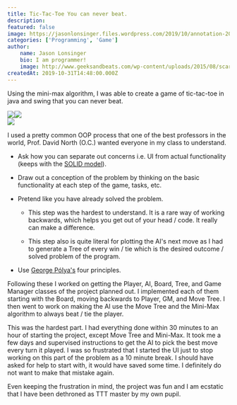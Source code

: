 ```yaml
---
title: Tic-Tac-Toe You can never beat.
description: 
featured: false
image: https://jasonlonsinger.files.wordpress.com/2019/10/annotation-2019-10-31-1nkjkl65449.pngnkjlk.png?w=1024
categories: ['Programming', 'Game']
author:
    name: Jason Lonsinger
    bio: I am programmer!
    image: http://www.geeksandbeats.com/wp-content/uploads/2015/08/scared-batman.jpeg
createdAt: 2019-10-31T14:48:00.000Z
---
```


<p>Using the mini-max algorithm, I was able to create a game of tic-tac-toe in java and swing that you can never beat.</p><p><img src="https://jasonlonsinger.files.wordpress.com/2019/10/annotation-2019-10-31-165449.png?w=1024" caption="Blank Game Board." ref=""><img src="https://jasonlonsinger.files.wordpress.com/2019/10/annotation-2019-10-31-165449.pngnkjlk.png?w=1024" caption="I make a move in the top right (old pro TTT trick) and the ai makes the most optimal move." ref=""><br><img src="https://jasonlonsinger.files.wordpress.com/2019/10/annotation-2019-10-31-1nkjkl65449.pngnkjlk.png?w=1024" caption="Following up with a move in the bottom-left (again TTT pro here) the ai forces the path towards a tied game." ref=""></p><p>I used a pretty common OOP process that one of the best professors in the world, Prof. David North (O.C.) wanted everyone in my class to understand.</p><ul><li><p>Ask how you can separate out concerns i.e. UI from actual functionality (keeps with the <a href="https://en.wikipedia.org/wiki/SOLID#:~:text=In%20object-oriented%20computer%20programming,more%20understandable%2C%20flexible%20and%20maintainable.&amp;text=The%20principles%20are%20a%20subset,Martin." rel="noopener noreferrer nofollow">SOLID model</a>).</p></li><li><p>Draw out a conception of the problem by thinking on the basic functionality at each step of the game, tasks, etc.</p></li><li><p>Pretend like you have already solved the problem.</p><ul><li><p>This step was the hardest to understand. It is a rare way of working backwards, which helps you get out of your head / code. It really can make a difference.</p></li><li><p>This step also is quite literal for plotting the AI's next move as I had to generate a Tree of every win / tie which is the desired outcome / solved problem of the program.</p></li></ul></li><li><p>Use <a href="https://en.wikipedia.org/wiki/How_to_Solve_It" rel="noopener noreferrer nofollow">George Pólya's</a> four principles.</p></li></ul><p>Following these I worked on getting the Player, AI, Board, Tree, and Game Manager classes of the project planned out. I implemented each of them starting with the Board, moving backwards to Player, GM, and Move Tree. I then went to work on making the AI use the Move Tree and the Mini-Max algorithm to always beat / tie the player.</p><p>This was the hardest part. I had everything done within 30 minutes to an hour of starting the project, except Move Tree and Mini-Max. It took me a few days and supervised instructions to get the AI to pick the best move every turn it played. I was so frustrated that I started the UI just to stop working on this part of the problem as a 10 minute break. I should have asked for help to start with, it would have saved some time. I definitely do not want to make that mistake again.</p><p>Even keeping the frustration in mind, the project was fun and I am ecstatic that I have been dethroned as TTT master by my own pupil.</p>